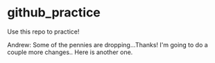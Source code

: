 # github_practice

Use this repo to practice!

Andrew:  Some of the pennies are dropping...Thanks!
I'm going to do a couple more changes..
Here is another one.
